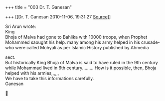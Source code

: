 +++
title = "003 Dr. T. Ganesan"

+++
[[Dr. T. Ganesan	2010-11-06, 19:31:27 [Source](https://groups.google.com/g/bvparishat/c/mxht0nEHH3I)]]



  
Sri Arun wrote:  
King  
Bhoja of Malva had gone to Bahlika with 10000 troops, when Prophet  
Mohammed saought his help. many among his army helped in his crusade-  
who were called Mohyali as per Islamic History published by Ahmedia  

sect.  
But historically King Bhoja of Malva is said to have ruled in the 9th century  
while Mohammad lived in 6th century......... How is it possible, then, Bhoja  
helped with his armies,,,,,,  
We have to take this informations carefully.  
Ganesan



